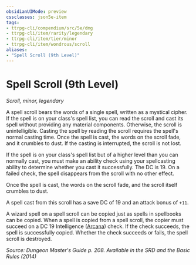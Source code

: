 ```yaml
---
obsidianUIMode: preview
cssclasses: json5e-item
tags:
- ttrpg-cli/compendium/src/5e/dmg
- ttrpg-cli/item/rarity/legendary
- ttrpg-cli/item/tier/minor
- ttrpg-cli/item/wondrous/scroll
aliases: 
- "Spell Scroll (9th Level)"
---
```

# Spell Scroll (9th Level)
*Scroll, minor, legendary*  



A spell scroll bears the words of a single spell, written as a mystical cipher. If the spell is on your class's spell list, you can read the scroll and cast its spell without providing any material components. Otherwise, the scroll is unintelligible. Casting the spell by reading the scroll requires the spell's normal casting time. Once the spell is cast, the words on the scroll fade, and it crumbles to dust. If the casting is interrupted, the scroll is not lost.

If the spell is on your class's spell list but of a higher level than you can normally cast, you must make an ability check using your spellcasting ability to determine whether you cast it successfully. The DC is 19. On a failed check, the spell disappears from the scroll with no other effect.

Once the spell is cast, the words on the scroll fade, and the scroll itself crumbles to dust.

A spell cast from this scroll has a save DC of 19 and an attack bonus of `+11`.

A wizard spell on a spell scroll can be copied just as spells in spellbooks can be copied. When a spell is copied from a spell scroll, the copier must succeed on a DC 19 Intelligence ([Arcana](/CLI/skills.md#Arcana)) check. If the check succeeds, the spell is successfully copied. Whether the check succeeds or fails, the spell scroll is destroyed.

*Source: Dungeon Master's Guide p. 208. Available in the <span title='Systems Reference Document (5.1)'>SRD</span> and the Basic Rules (2014)*